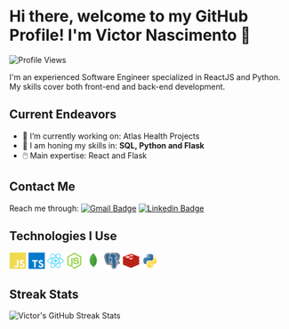 # Hi there, welcome to my GitHub Profile! I'm Victor Nascimento 👋

![Profile Views](https://komarev.com/ghpvc/?username=VictorHugoBN&color=blueviolet)

I'm an experienced Software Engineer specialized in ReactJS and Python. My skills cover both front-end and back-end development.

## Current Endeavors 

- 🔭 I’m currently working on: Atlas Health Projects
- 🌱 I am honing my skills in: **SQL, Python and Flask**
- 🖱️ Main expertise: React and Flask

## Contact Me 

Reach me through:
[![Gmail Badge](https://img.shields.io/badge/-hugobn.victor@gmail.com-fc0b03?style=for-the-badge&logo=Gmail&logoColor=white&link=mailto:hugobn.victor@gmail.com)](mailto:hugobn.victor@gmail.com)
[![Linkedin Badge](https://img.shields.io/badge/-linkedin-%230077B5?style=for-the-badge&logo=linkedin&logoColor=white)](https://www.linkedin.com/in/dev-victor-nascimento/)

## Technologies I Use

<code><img height="30" src="https://raw.githubusercontent.com/devicons/devicon/master/icons/javascript/javascript-plain.svg"></code>
<code><img height="30" src="https://raw.githubusercontent.com/devicons/devicon/master/icons/typescript/typescript-plain.svg"></code>
<code><img height="30" src="https://raw.githubusercontent.com/devicons/devicon/master/icons/react/react-original.svg"></code>
<code><img height="30" src="https://github.com/devicons/devicon/blob/master/icons/nodejs/nodejs-original.svg"></code>
<code><img height="30" src="https://github.com/devicons/devicon/blob/master/icons/mongodb/mongodb-original.svg"></code>
<code><img height="30" src="https://github.com/devicons/devicon/blob/master/icons/postgresql/postgresql-original.svg"></code>
<code><img height="30" src="https://github.com/devicons/devicon/blob/master/icons/redis/redis-original.svg"></code>
<code><img height="30" src="https://github.com/devicons/devicon/blob/master/icons/python/python-original.svg"></code>

## Streak Stats

![Victor's GitHub Streak Stats](https://github-readme-streak-stats.herokuapp.com/?user=VictorHugoBN&theme=dark&hide_border=true&background=0D1117&stroke=0000&ring=5391FE&fire=BE91F2&currStreakNum=FFFFFF&sideNums=58A6FF&currStreakLabel=FFFFFF&sideLabels=FFFFFF&dates=58A6FF)


